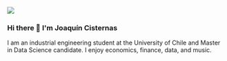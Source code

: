 ![]([https://unsplash.com/photos/ML4e0FZPn10](https://images.unsplash.com/photo-1580197161959-8fb3ad6539ef?ixlib=rb-4.0.3&ixid=M3wxMjA3fDB8MHxwaG90by1wYWdlfHx8fGVufDB8fHx8fA%3D%3D&auto=format&fit=crop&w=892&q=80))

### Hi there 👋 I'm Joaquín Cisternas

I am an industrial engineering student at the University of Chile and Master in Data Science candidate. I enjoy economics, finance, data, and music.

<!--
**jcist/jcist** is a ✨ _special_ ✨ repository because its `README.md` (this file) appears on your GitHub profile.

Here are some ideas to get you started:

- 🔭 I’m currently working on ...
- 🌱 I’m currently learning ...
- 👯 I’m looking to collaborate on ...
- 🤔 I’m looking for help with ...
- 💬 Ask me about ...
- 📫 How to reach me: ...
- 😄 Pronouns: ...
- ⚡ Fun fact: ...
-->
